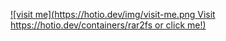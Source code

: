 [![visit me](https://hotio.dev/img/visit-me.png Visit https://hotio.dev/containers/rar2fs or click me!)](https://hotio.dev/containers/rar2fs)
